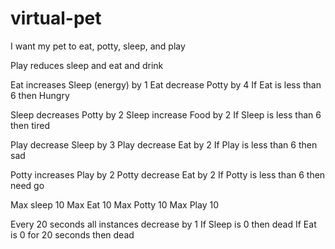 # virtual-pet


I want my pet to eat, potty, sleep, and play

Play reduces sleep and eat and drink

Eat increases Sleep (energy) by 1
Eat decrease Potty by 4
If Eat is less than 6 then Hungry

Sleep decreases Potty by 2
Sleep increase Food by 2
If Sleep is less than 6 then tired

Play decrease Sleep by 3
Play decrease Eat by 2
If Play is less than 6 then sad

Potty increases Play by 2
Potty decrease Eat by 2
If Potty is less than 6 then need go

Max sleep 10
Max Eat 10
Max Potty 10
Max Play 10

Every 20 seconds all instances decrease by 1 
If Sleep is 0 then dead
If Eat is 0 for 20 seconds then dead
